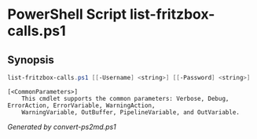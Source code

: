 # PowerShell Script list-fritzbox-calls.ps1

## Synopsis
```powershell
list-fritzbox-calls.ps1 [[-Username] <string>] [[-Password] <string>]

```

```
[<CommonParameters>]
    This cmdlet supports the common parameters: Verbose, Debug, ErrorAction, ErrorVariable, WarningAction, 
    WarningVariable, OutBuffer, PipelineVariable, and OutVariable.
```

*Generated by convert-ps2md.ps1*
